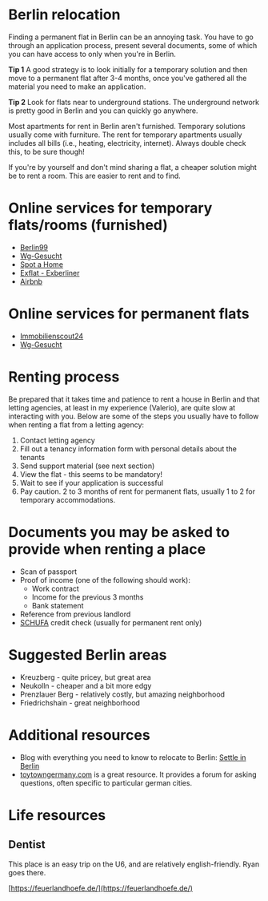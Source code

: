 # Berlin relocation

Finding a permanent flat in Berlin can be an annoying task. You have to go through an application process, present several documents, some of which you can have access to only when you're in Berlin. 

**Tip 1** A good strategy is to look initially for a temporary solution and then move to a permanent flat after 3-4 months, once you've gathered all the material you need to make an application. 

**Tip 2** Look for flats near to underground stations. The underground network is pretty good in Berlin and you can quickly go anywhere.

Most apartments for rent in Berlin aren't furnished. Temporary solutions usually come with furniture. The rent for temporary apartments usually includes all bills (i.e., heating, electricity, internet). Always double check this, to be sure though!

If you're by yourself and don't mind sharing a flat, a cheaper solution might be to rent a room. This are easier to rent and to find.  

# Online services for temporary flats/rooms (furnished)

- [Berlin99](http://www.berlin99.com/)
- [Wg-Gesucht](https://www.wg-gesucht.de/en/)
- [Spot a Home](https://www.spotahome.com/)
- [Exflat - Exberliner](http://exflat.exberliner.com/)
- [Airbnb](https://www.airbnb.com/)

# Online services for permanent flats

- [Immobilienscout24](https://www.immobilienscout24.de/)
- [Wg-Gesucht](https://www.wg-gesucht.de/en/)

# Renting process

Be prepared that it takes time and patience to rent a house in Berlin and that letting agencies, at least in my experience (Valerio), are quite slow at interacting with you. Below are some of the steps you usually have to follow when renting a flat from a letting agency: 

1. Contact letting agency
2. Fill out a tenancy information form with personal details about the tenants
3. Send support material (see next section)
4. View the flat - this seems to be mandatory!
5. Wait to see if your application is successful
6. Pay caution. 2 to 3 months of rent for permanent flats, usually 1 to 2 for temporary accommodations. 

# Documents you may be asked to provide when renting a place

- Scan of passport
- Proof of income (one of the following should work):
    - Work contract
    - Income for the previous 3 months
    - Bank statement
- Reference from previous landlord
- [SCHUFA](https://www.settle-in-berlin.com/what-is-schufa/) credit check (usually for permanent rent only)

# Suggested Berlin areas

- Kreuzberg - quite pricey, but great area
- Neukolln - cheaper and a bit more edgy
- Prenzlauer Berg - relatively costly, but amazing neighborhood
- Friedrichshain - great neighborhood

# Additional resources

- Blog with everything you need to know to relocate to Berlin: [Settle in Berlin](https://www.settle-in-berlin.com/)
- [toytowngermany.com](http://toytowngermany.com/) is a great resource. It provides a forum for asking questions, often specific to particular german cities.

# Life resources

## Dentist

This place is an easy trip on the U6, and are relatively english-friendly. Ryan goes there. 

[https://feuerlandhoefe.de/](https://feuerlandhoefe.de/)
